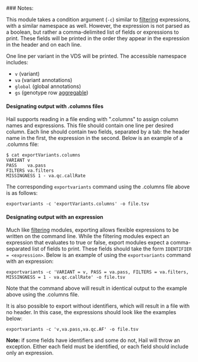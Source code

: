 <div class="cmdhead"></div>

<div class="description"></div>

<div class="synopsis"></div>

<div class="options"></div>

<div class="cmdsubsection">
### Notes:
 
This module takes a condition argument (`-c`) similar to [filtering](reference.html#Filtering) expressions, with a similar namespace as well.  However, the expression is not parsed as a boolean, but rather a comma-delimited list of fields or expressions to print.  These fields will be printed in the order they appear in the expression in the header and on each line.

One line per variant in the VDS will be printed.  The accessible namespace includes:

   - `v` (variant)
   - `va` (variant annotations)
   - `global` (global annotations)
   - `gs` (genotype row [aggregable](reference.html#aggregables))
   
#### Designating output with .columns files

Hail supports reading in a file ending with ".columns" to assign column names and expressions.  This file should contain one line per desired column.  Each line should contain two fields, separated by a tab: the header name in the first, the expression in the second.  Below is an example of a .columns file:

```
$ cat exportVariants.columns
VARIANT	v
PASS	va.pass
FILTERS	va.filters
MISSINGNESS	1 - va.qc.callRate
```

The corresponding `exportvariants` command using the .columns file above is as follows:

```
exportvariants -c 'exportVariants.columns' -o file.tsv
```

#### Designating output with an expression

Much like [filtering](reference.html#Filtering) modules, exporting allows flexible expressions to be written on the command line.  While the filtering modules expect an expression that evaluates to true or false, export modules expect a comma-separated list of fields to print.  These fields should take the form `IDENTIFIER = <expression>`.  Below is an example of using the `exportvariants` command with an expression:

```
exportvariants -c 'VARIANT = v, PASS = va.pass, FILTERS = va.filters, MISSINGNESS = 1 - va.qc.callRate' -o file.tsv
```

Note that the command above will result in identical output to the example above using the .columns file.

It is also possible to export without identifiers, which will result in a file with no header.  In this case, the expressions should look like the examples below:
```
exportvariants -c 'v,va.pass,va.qc.AF' -o file.tsv
```

**Note:** if some fields have identifiers and some do not, Hail will throw an exception.  Either each field must be identified, or each field should include only an expression.

</div>